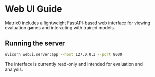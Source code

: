 # Web UI Guide

Matrix0 includes a lightweight FastAPI-based web interface for viewing evaluation games and interacting with trained models.

## Running the server

```bash
uvicorn webui.server:app --host 127.0.0.1 --port 8000
```

The interface is currently read-only and intended for evaluation and analysis.

